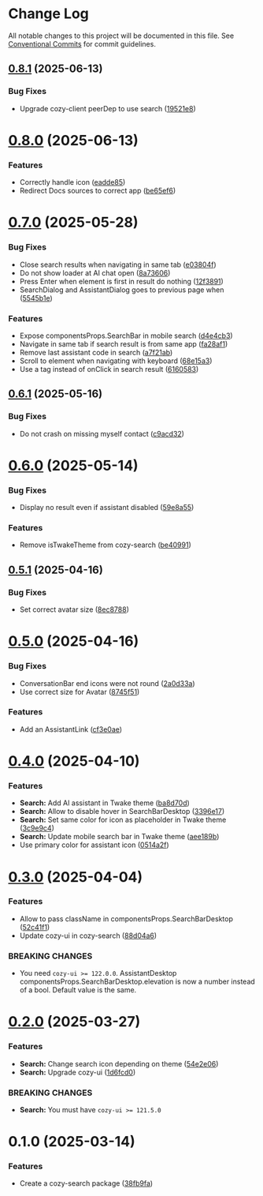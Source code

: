 # Change Log

All notable changes to this project will be documented in this file.
See [Conventional Commits](https://conventionalcommits.org) for commit guidelines.

## [0.8.1](https://github.com/cozy/cozy-libs/compare/cozy-search@0.8.0...cozy-search@0.8.1) (2025-06-13)

### Bug Fixes

- Upgrade cozy-client peerDep to use search ([19521e8](https://github.com/cozy/cozy-libs/commit/19521e88f31c37f7776c0d3279d227c2d99a3271))

# [0.8.0](https://github.com/cozy/cozy-libs/compare/cozy-search@0.7.0...cozy-search@0.8.0) (2025-06-13)

### Features

- Correctly handle icon ([eadde85](https://github.com/cozy/cozy-libs/commit/eadde85752c6ede6217bc4fa435cdcee736cccfd))
- Redirect Docs sources to correct app ([be65ef6](https://github.com/cozy/cozy-libs/commit/be65ef68525381577d278343fd216da0f6f6416c))

# [0.7.0](https://github.com/cozy/cozy-libs/compare/cozy-search@0.6.1...cozy-search@0.7.0) (2025-05-28)

### Bug Fixes

- Close search results when navigating in same tab ([e03804f](https://github.com/cozy/cozy-libs/commit/e03804fcbd4c80c1a52be511ad2723b4a2a6eac2))
- Do not show loader at AI chat open ([8a73606](https://github.com/cozy/cozy-libs/commit/8a736065a4200e5a4831a01998529fb76b8c6107))
- Press Enter when element is first in result do nothing ([12f3891](https://github.com/cozy/cozy-libs/commit/12f3891971a85e827dca7437ba9a3d39444c2c61))
- SearchDialog and AssistantDialog goes to previous page when ([5545b1e](https://github.com/cozy/cozy-libs/commit/5545b1e4210db7878532a28ee7c0fe3c59659315))

### Features

- Expose componentsProps.SearchBar in mobile search ([d4e4cb3](https://github.com/cozy/cozy-libs/commit/d4e4cb317e3535df6fc00d5b5f816c7e8e0a68c5))
- Navigate in same tab if search result is from same app ([fa28af1](https://github.com/cozy/cozy-libs/commit/fa28af13cee580874a1a4dd9011615128e602c0a))
- Remove last assistant code in search ([a7f21ab](https://github.com/cozy/cozy-libs/commit/a7f21abe0e91dddb205d05a86a0bebc8d8c6619f))
- Scroll to element when navigating with keyboard ([68e15a3](https://github.com/cozy/cozy-libs/commit/68e15a3ac45d8e0af5c8f4238cea4b017921ea58))
- Use a tag instead of onClick in search result ([6160583](https://github.com/cozy/cozy-libs/commit/6160583e1303b64cbc89cf0c42cd545a651c21c6))

## [0.6.1](https://github.com/cozy/cozy-libs/compare/cozy-search@0.6.0...cozy-search@0.6.1) (2025-05-16)

### Bug Fixes

- Do not crash on missing myself contact ([c9acd32](https://github.com/cozy/cozy-libs/commit/c9acd325d871e6c3df9d2bf82209d09bc059551b))

# [0.6.0](https://github.com/cozy/cozy-libs/compare/cozy-search@0.5.1...cozy-search@0.6.0) (2025-05-14)

### Bug Fixes

- Display no result even if assistant disabled ([59e8a55](https://github.com/cozy/cozy-libs/commit/59e8a55503ab74fbc448f231ec45eac008eff941))

### Features

- Remove isTwakeTheme from cozy-search ([be40991](https://github.com/cozy/cozy-libs/commit/be409919551c3e78b15bfbc50c4994fa56d2922c))

## [0.5.1](https://github.com/cozy/cozy-libs/compare/cozy-search@0.5.0...cozy-search@0.5.1) (2025-04-16)

### Bug Fixes

- Set correct avatar size ([8ec8788](https://github.com/cozy/cozy-libs/commit/8ec87883250eeadf72b4468b72d7e93354117aa6))

# [0.5.0](https://github.com/cozy/cozy-libs/compare/cozy-search@0.4.0...cozy-search@0.5.0) (2025-04-16)

### Bug Fixes

- ConversationBar end icons were not round ([2a0d33a](https://github.com/cozy/cozy-libs/commit/2a0d33a8c61ac2146cf4dd0268b3bca89b522c4b))
- Use correct size for Avatar ([8745f51](https://github.com/cozy/cozy-libs/commit/8745f5118d0e6a7583bc02658160744984be93c7))

### Features

- Add an AssistantLink ([cf3e0ae](https://github.com/cozy/cozy-libs/commit/cf3e0ae3e1483fba93683f797187af1aca75528e))

# [0.4.0](https://github.com/cozy/cozy-libs/compare/cozy-search@0.3.0...cozy-search@0.4.0) (2025-04-10)

### Features

- **Search:** Add AI assistant in Twake theme ([ba8d70d](https://github.com/cozy/cozy-libs/commit/ba8d70d0e56c502d7e1cba9546094aeecc02d54d))
- **Search:** Allow to disable hover in SearchBarDesktop ([3396e17](https://github.com/cozy/cozy-libs/commit/3396e1787de2b4d2ff37dce5f3f84713c8687247))
- **Search:** Set same color for icon as placeholder in Twake theme ([3c9e9c4](https://github.com/cozy/cozy-libs/commit/3c9e9c4068d3c53651a19e16c83362fe261a3781))
- **Search:** Update mobile search bar in Twake theme ([aee189b](https://github.com/cozy/cozy-libs/commit/aee189bf4e6eb0ce6c9e63585b55c04991438e8a))
- Use primary color for assistant icon ([0514a2f](https://github.com/cozy/cozy-libs/commit/0514a2f757b8f111b65223df6c554a5183ea0e0d))

# [0.3.0](https://github.com/cozy/cozy-libs/compare/cozy-search@0.2.0...cozy-search@0.3.0) (2025-04-04)

### Features

- Allow to pass className in componentsProps.SearchBarDesktop ([52c41f1](https://github.com/cozy/cozy-libs/commit/52c41f1525e3ce89873d67c99f63f3721d407386))
- Update cozy-ui in cozy-search ([88d04a6](https://github.com/cozy/cozy-libs/commit/88d04a676ab76132a388c8a4e424bb92c185098d))

### BREAKING CHANGES

- You need `cozy-ui >= 122.0.0`. AssistantDesktop
  componentsProps.SearchBarDesktop.elevation is now a number instead of
  a bool. Default value is the same.

# [0.2.0](https://github.com/cozy/cozy-libs/compare/cozy-search@0.1.0...cozy-search@0.2.0) (2025-03-27)

### Features

- **Search:** Change search icon depending on theme ([54e2e06](https://github.com/cozy/cozy-libs/commit/54e2e069889e4f889e8e70eccf86aa4b5e0dfdfd))
- **Search:** Upgrade cozy-ui ([1d6fcd0](https://github.com/cozy/cozy-libs/commit/1d6fcd06e25b993c3ab41a7e903941761f030b37))

### BREAKING CHANGES

- **Search:** You must have `cozy-ui >= 121.5.0`

# 0.1.0 (2025-03-14)

### Features

- Create a cozy-search package ([38fb9fa](https://github.com/cozy/cozy-libs/commit/38fb9fa92027769be11987ae4aa1309dfde72358))

